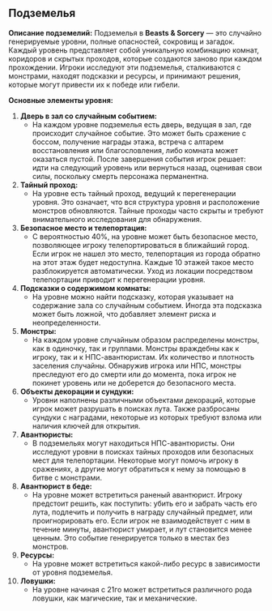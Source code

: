 ﻿## **Подземелья**

**Описание подземелий:**
Подземелья в **Beasts & Sorcery** — это случайно генерируемые уровни, полные опасностей, сокровищ и загадок. Каждый уровень представляет собой уникальную комбинацию комнат, коридоров и скрытых проходов, которые создаются заново при каждом прохождении. Игроки исследуют эти подземелья, сталкиваются с монстрами, находят подсказки и ресурсы, и принимают решения, которые могут привести их к победе или гибели.

**Основные элементы уровня:**

1. **Дверь в зал со случайным событием:**
	- На каждом уровне подземелья есть дверь, ведущая в зал, где происходит случайное событие. Это может быть сражение с боссом, получение награды этажа, встреча с алтарем восстановления или благословления, либо комната может оказаться пустой. После завершения события игрок решает: идти на следующий уровень или вернуться назад, оценивая свои силы, поскольку смерть персонажа перманентна.
2. **Тайный проход:**
	- На уровне есть тайный проход, ведущий к перегенерации уровня. Это означает, что вся структура уровня и расположение монстров обновляются. Тайные проходы часто скрыты и требуют внимательного исследования для обнаружения.
3. **Безопасное место и телепортация:**
	- С вероятностью 40%, на уровне может быть безопасное место, позволяющее игроку телепортироваться в ближайший город. Если игрок не нашел это место, телепортация из города обратно на этот этаж будет недоступна. Каждые 10 этажей такое место разблокируется автоматически. Уход из локации посредством телепортации приводит к перегенерации уровня.
4. **Подсказки о содержимом комнаты:**
	- На уровне можно найти подсказку, которая указывает на содержание зала со случайным событием. Иногда эта подсказка может быть ложной, что добавляет элемент риска и неопределенности.
5. **Монстры:**
	- На каждом уровне случайным образом распределены монстры, как в одиночку, так и группами. Монстры враждебны как к игроку, так и к НПС-авантюристам. Их количество и плотность заселения случайны. Обнаружив игрока или НПС, монстры преследуют его до смерти или до момента, пока игрок не покинет уровень или не доберется до безопасного места.
6. **Объекты декорации и сундуки:**
	- Уровни наполнены различными объектами декораций, которые игрок может разрушать в поисках лута. Также разбросаны сундуки с наградами, некоторые из которых требуют взлома или наличия ключей для открытия.
7. **Авантюристы:**
	- В подземельях могут находиться НПС-авантюристы. Они исследуют уровни в поисках тайных проходов или безопасных мест для телепортации. Некоторые могут помочь игроку в сражениях, а другие могут обратиться к нему за помощью в битве с монстрами.
8. **Авантюрист в беде:**
	- На уровне может встретиться раненый авантюрист. Игроку предстоит решить, как поступить: убить его и забрать часть его лута, подлечить и получить в награду случайный предмет, или проигнорировать его. Если игрок не взаимодействует с ним в течение минуты, авантюрист умирает, и лут становится менее ценным. Это событие генерируется только в местах без монстров.
9. **Ресурсы:**
	- На уровне может встретиться какой-либо ресурс в зависимости от уровня подземелья.
10. **Ловушки:**
    - На уровне начиная с 21го может встретиться различного рода ловушки, как магические, так и механические.